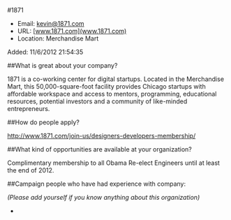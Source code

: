 
#1871

* Email: [kevin@1871.com](mailto:kevin@1871.com)
* URL: [www.1871.com](www.1871.com)
* Location: Merchandise Mart

Added: 11/6/2012 21:54:35

##What is great about your company?

1871 is a co-working center for digital startups. Located in the Merchandise Mart, this 50,000-square-foot facility provides Chicago startups with affordable workspace and access to mentors, programming, educational resources, potential investors and a community of like-minded entrepreneurs.

##How do people apply?

http://www.1871.com/join-us/designers-developers-membership/

##What kind of opportunities are available at your organization?

Complimentary membership to all Obama Re-elect Engineers until at least the end of 2012.

##Campaign people who have had experience with company:

*(Please add yourself if you know anything about this organization)*

* 


    